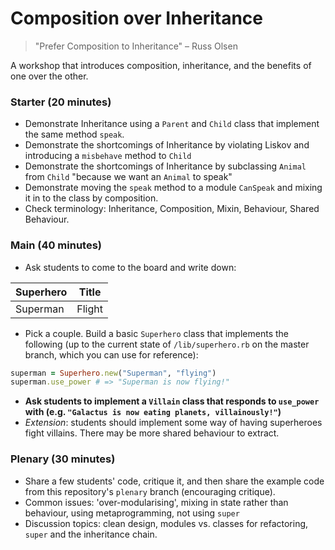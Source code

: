 # Composition over Inheritance

> "Prefer Composition to Inheritance"
> – Russ Olsen

A workshop that introduces composition, inheritance, and the benefits of one over the other.

### Starter (20 minutes)

- Demonstrate Inheritance using a `Parent` and `Child` class that implement the same method `speak`.
- Demonstrate the shortcomings of Inheritance by violating Liskov and introducing a `misbehave` method to `Child`
- Demonstrate the shortcomings of Inheritance by subclassing `Animal` from `Child` "because we want an `Animal` to speak"
- Demonstrate moving the `speak` method to a module `CanSpeak` and mixing it in to the class by composition.
- Check terminology: Inheritance, Composition, Mixin, Behaviour, Shared Behaviour.

### Main (40 minutes)

- Ask students to come to the board and write down:

| Superhero | Title |
|-----------|------|
| Superman  | Flight |

- Pick a couple. Build a basic `Superhero` class that implements the following (up to the current state of `/lib/superhero.rb` on the master branch, which you can use for reference):

```ruby
superman = Superhero.new("Superman", "flying")
superman.use_power # => "Superman is now flying!"
```

- **Ask students to implement a `Villain` class that responds to `use_power` with (e.g. `"Galactus is now eating planets, villainously!"`)**
- _Extension_: students should implement some way of having superheroes fight villains. There may be more shared behaviour to extract.

### Plenary (30 minutes)

- Share a few students' code, critique it, and then share the example code from this repository's `plenary` branch (encouraging critique).
- Common issues: 'over-modularising', mixing in state rather than behaviour, using metaprogramming, not using `super`
- Discussion topics: clean design, modules vs. classes for refactoring, `super` and the inheritance chain.
 
